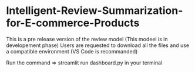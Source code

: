 # Intelligent-Review-Summarization-for-E-commerce-Products

This is a pre release version of the review model (This  modeel is in developement phase)
Users are requested to download all the files and use a compatible environment (VS Code is recommanded)

Run the command => streamlit run dashboard.py in your terminal

